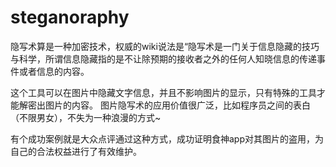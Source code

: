 # steganoraphy


隐写术算是一种加密技术，权威的wiki说法是“隐写术是一门关于信息隐藏的技巧与科学，所谓信息隐藏指的是不让除预期的接收者之外的任何人知晓信息的传递事件或者信息的内容。

这个工具可以在图片中隐藏文字信息，并且不影响图片的显示，只有特殊的工具才能解密出图片的内容。
图片隐写术的应用价值很广泛，比如程序员之间的表白（不限男女），不失为一种浪漫的方式~

有个成功案例就是大众点评通过这种方式，成功证明食神app对其图片的盗用，为自己的合法权益进行了有效维护。
